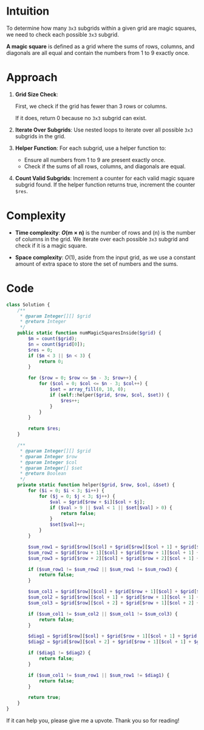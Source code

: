 # Intuition

To determine how many `3x3` subgrids within a given grid are magic squares, we need to check each possible `3x3` subgrid.

**A magic square** is defined as a grid where the sums of rows, columns, and diagonals are all equal and contain the numbers from 1 to 9 exactly once.

# Approach

1. **Grid Size Check**:

   First, we check if the grid has fewer than 3 rows or columns.

   If it does, return 0 because no `3x3` subgrid can exist.

2. **Iterate Over Subgrids**:
   Use nested loops to iterate over all possible `3x3` subgrids in the grid.

3. **Helper Function**:
   For each subgrid, use a helper function to:
    - Ensure all numbers from 1 to 9 are present exactly once.
    - Check if the sums of all rows, columns, and diagonals are equal.

4. **Count Valid Subgrids**:
   Increment a counter for each valid magic square subgrid found.
    If the helper function returns true, increment the counter `$res`.

# Complexity
- **Time complexity**: **$O(\text{m} \times \text{n})$** is the number of rows and (n) is the number of columns in the grid. We iterate over each possible `3x3` subgrid and check if it is a magic square.

- **Space complexity**: $O(1)$, aside from the input grid, as we use a constant amount of extra space to store the set of numbers and the sums.

# Code
```php
class Solution {
    /**
     * @param Integer[][] $grid
     * @return Integer
     */
    public static function numMagicSquaresInside($grid) {
        $m = count($grid);
        $n = count($grid[0]);
        $res = 0;
        if ($m < 3 || $n < 3) {
            return 0;
        }

        for ($row = 0; $row <= $m - 3; $row++) {
            for ($col = 0; $col <= $n - 3; $col++) {
                $set = array_fill(0, 10, 0);
                if (self::helper($grid, $row, $col, $set)) {
                    $res++;
                }
            }
        }

        return $res;
    }

    /**
     * @param Integer[][] $grid
     * @param Integer $row
     * @param Integer $col
     * @param Integer[] $set
     * @return Boolean
     */
    private static function helper($grid, $row, $col, &$set) {
        for ($i = 0; $i < 3; $i++) {
            for ($j = 0; $j < 3; $j++) {
                $val = $grid[$row + $i][$col + $j];
                if ($val > 9 || $val < 1 || $set[$val] > 0) {
                    return false;
                }
                $set[$val]++;
            }
        }

        $sum_row1 = $grid[$row][$col] + $grid[$row][$col + 1] + $grid[$row][$col + 2];
        $sum_row2 = $grid[$row + 1][$col] + $grid[$row + 1][$col + 1] + $grid[$row + 1][$col + 2];
        $sum_row3 = $grid[$row + 2][$col] + $grid[$row + 2][$col + 1] + $grid[$row + 2][$col + 2];

        if ($sum_row1 != $sum_row2 || $sum_row1 != $sum_row3) {
            return false;
        }

        $sum_col1 = $grid[$row][$col] + $grid[$row + 1][$col] + $grid[$row + 2][$col];
        $sum_col2 = $grid[$row][$col + 1] + $grid[$row + 1][$col + 1] + $grid[$row + 2][$col + 1];
        $sum_col3 = $grid[$row][$col + 2] + $grid[$row + 1][$col + 2] + $grid[$row + 2][$col + 2];

        if ($sum_col1 != $sum_col2 || $sum_col1 != $sum_col3) {
            return false;
        }

        $diag1 = $grid[$row][$col] + $grid[$row + 1][$col + 1] + $grid[$row + 2][$col + 2];
        $diag2 = $grid[$row][$col + 2] + $grid[$row + 1][$col + 1] + $grid[$row + 2][$col];

        if ($diag1 != $diag2) {
            return false;
        }

        if ($sum_col1 != $sum_row1 || $sum_row1 != $diag1) {
            return false;
        }

        return true;
    }
}
```

If it can help you, please give me a upvote. Thank you so for reading!
